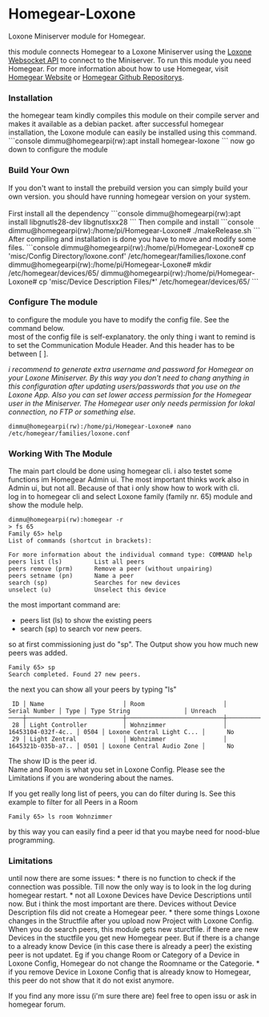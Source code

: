 # Homegear-Loxone
Loxone Miniserver module for Homegear.<br />

this module connects Homegear to a Loxone Miniserver using the [Loxone Websocket API](https://www.loxone.com/enen/kb/api/) to connect to the Miniserver. 
To run this module you need Homegear.
For more information about how to use Homegear, visit [Homegear Website](https://homegear.eu) or [Homegear Github Repositorys](https://github.com/Homegear).

<h3>Installation</h3>
the homegear team kindly compiles this module on their compile server and makes it available as a debian packet.
after successful homegear installation, the Loxone module can easily be installed using this command.
```console
dimmu@homegearpi(rw):apt install homegear-loxone
```
now go down to configure the module

<h3>Build Your Own</h3>
If you don't want to install the prebuild version you can simply build your own version.
you should have running homegear version on your system.<br><br>
First install all the dependency
```console
dimmu@homegearpi(rw):apt install libgnutls28-dev libgnutlsxx28
```
Then compile and install
```console
dimmu@homegearpi(rw):/home/pi/Homegear-Loxone# ./makeRelease.sh
```
After compiling and installation is done you have to move and modify some files.
```console
dimmu@homegearpi(rw):/home/pi/Homegear-Loxone# cp 'misc/Config Directory/loxone.conf' /etc/homegear/families/loxone.conf
dimmu@homegearpi(rw):/home/pi/Homegear-Loxone# mkdir /etc/homegear/devices/65/
dimmu@homegearpi(rw):/home/pi/Homegear-Loxone# cp 'misc/Device Description Files/*' /etc/homegear/devices/65/
```

<h3>Configure The module</h3>
to configure the module you have to modify the config file. See the command below.
<br>
most of the config file is self-explanatory.
the only thing i want to remind is to set the Communication Module Header. And this header has to be between [ ].

*i recommend to generate extra username and password for Homegear on your Loxone Miniserver. By this way you don't need to chang anything in this configuration after updating users/passwords that you use on the Loxone App. Also you can set lower access permission for the Homegear user in the Miniserver. The Homegear user only needs permission for lokal connection, no FTP or something else.*
```console
dimmu@homegearpi(rw):/home/pi/Homegear-Loxone# nano /etc/homegear/families/loxone.conf
````


<h3>Working With The Module</h3>
The main part clould be done using homegear cli. i also testet some functions im Homegear Admin ui. The most important thinks work also in Admin ui, but not all. Because of that i only show how to work with cli. <br>
log in to homegear cli and select Loxone family (family nr. 65) module and show the module help.


```console
dimmu@homegearpi(rw):homegear -r
> fs 65
Family 65> help
List of commands (shortcut in brackets):

For more information about the individual command type: COMMAND help
peers list (ls)         List all peers
peers remove (prm)      Remove a peer (without unpairing)
peers setname (pn)      Name a peer
search (sp)             Searches for new devices
unselect (u)            Unselect this device
````

the most important command are:
 - peers list (ls) to show the existing peers
 - search (sp) to search vor new peers.
 
so at first commissioning just do "sp". The Output show you how much new peers was added.
```console
Family 65> sp
Search completed. Found 27 new peers.
````
the next you can show all your peers by typing "ls"
```console
 ID │ Name                      │ Room                      │      Serial Number │ Type │ Type String               │ Unreach
────┼───────────────────────────┼───────────────────────────┼────────────────────┼──────┼───────────────────────────┼────────
 28 │ Light Controller          │ Wohnzimmer                │ 16453104-032f-4c.. │ 0504 │ Loxone Central Light C... │      No
 29 │ Light Zentral             │ Wohnzimmer                │ 1645321b-035b-a7.. │ 0501 │ Loxone Central Audio Zone │      No
````
The show ID is the peer id.<br>
Name and Room is what you set in Loxone Config. Please see the Limitations if you are wondering about the names.<br>

If you get really long list of peers, you can do filter during ls.
See this example to filter for all Peers in a Room
```console
Family 65> ls room Wohnzimmer
````
by this way you can easily find a peer id that you maybe need for nood-blue programming.

<h3>Limitations</h3>
until now there are some issues:
*    there is no function to check if the connection was possible. Till now the only way is to look in the log during homegear restart.
*    not all Loxone Devices have Device Descriptions until now. But i think the most important are there. Devices without Device Description fils did not create a Homegear peer.
*    there some things Loxone changes in the Structfile after you upload now Project with Loxone Config. When you do search peers, this module gets new sturctfile. if there are new Devices in the stuctfile you get new Homegear peer. But if there is a change to a already know Device (in this case there is already a peer) the existing peer is not updatet. Eg if you change Room or Category of a Device in Loxone Config, Homegear do not change the Roomname or the Categorie.
*    if you remove Device in Loxone Config that is already know to Homegear, this peer do not show that it do not exist anymore.

If you find any more issu (i'm sure there are) feel free to open issu or ask in homegear forum.
